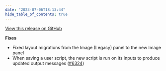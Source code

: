 ```yaml
---
date: "2023-07-06T18:13:44"
hide_table_of_contents: true
---
```

[View this release on GitHub](https://github.com/foxglove/studio/releases/tag/v1.60.2)

**Fixes**

- Fixed layout migrations from the Image (Legacy) panel to the new Image panel
- When saving a user script, the new script is run on its inputs to produce updated output messages ([#6324](https://github.com/foxglove/studio/pull/6324))